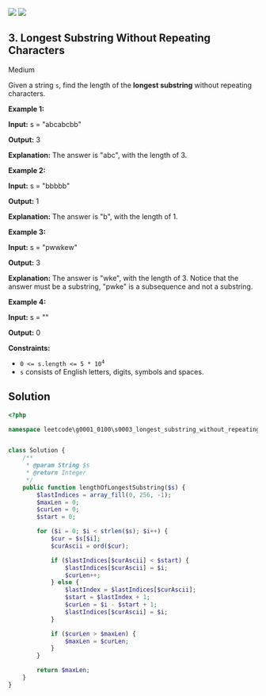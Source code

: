 [![](https://img.shields.io/github/stars/LeetCode-in-Ruby/LeetCode-in-Ruby?label=Stars&style=flat-square)](https://github.com/LeetCode-in-Ruby/LeetCode-in-Ruby)
[![](https://img.shields.io/github/forks/LeetCode-in-Ruby/LeetCode-in-Ruby?label=Fork%20me%20on%20GitHub%20&style=flat-square)](https://github.com/LeetCode-in-Ruby/LeetCode-in-Ruby/fork)

## 3\. Longest Substring Without Repeating Characters

Medium

Given a string `s`, find the length of the **longest substring** without repeating characters.

**Example 1:**

**Input:** s = "abcabcbb"

**Output:** 3

**Explanation:** The answer is "abc", with the length of 3. 

**Example 2:**

**Input:** s = "bbbbb"

**Output:** 1

**Explanation:** The answer is "b", with the length of 1. 

**Example 3:**

**Input:** s = "pwwkew"

**Output:** 3

**Explanation:** The answer is "wke", with the length of 3. Notice that the answer must be a substring, "pwke" is a subsequence and not a substring. 

**Example 4:**

**Input:** s = ""

**Output:** 0 

**Constraints:**

*   <code>0 <= s.length <= 5 * 10<sup>4</sup></code>
*   `s` consists of English letters, digits, symbols and spaces.

## Solution

```php
<?php

namespace leetcode\g0001_0100\s0003_longest_substring_without_repeating_characters;


class Solution {
    /**
     * @param String $s
     * @return Integer
     */
    public function lengthOfLongestSubstring($s) {
        $lastIndices = array_fill(0, 256, -1);
        $maxLen = 0;
        $curLen = 0;
        $start = 0;

        for ($i = 0; $i < strlen($s); $i++) {
            $cur = $s[$i];
            $curAscii = ord($cur);

            if ($lastIndices[$curAscii] < $start) {
                $lastIndices[$curAscii] = $i;
                $curLen++;
            } else {
                $lastIndex = $lastIndices[$curAscii];
                $start = $lastIndex + 1;
                $curLen = $i - $start + 1;
                $lastIndices[$curAscii] = $i;
            }

            if ($curLen > $maxLen) {
                $maxLen = $curLen;
            }
        }

        return $maxLen;
    }
}
```